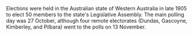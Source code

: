 Elections were held in the Australian state of Western Australia in late 1905 to elect 50 members to the state's Legislative Assembly. The main polling day was 27 October, although four remote electorates (Dundas, Gascoyne, Kimberley, and Pilbara) went to the polls on 13 November.

